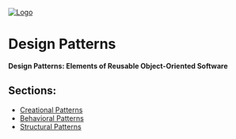 [![Logo](https://raw.githubusercontent.com/ogycode/DesignPatterns/master/merch/logo.jpg)](https://github.com/ogycode/DesignPatterns)

# Design Patterns
**Design Patterns: Elements of Reusable Object-Oriented Software**

## Sections:
  - [Creational Patterns](https://github.com/ogycode/DesignPatterns/tree/master/src/CreationalPatterns)
  - [Behavioral Patterns](https://github.com/ogycode/DesignPatterns/tree/master/BehavioralPatterns)
  - [Structural Patterns](https://github.com/ogycode/DesignPatterns/tree/master/src/StructuralPatterns)